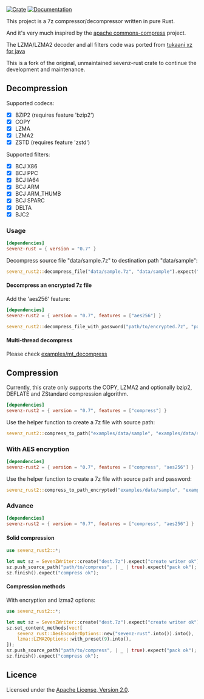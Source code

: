 [![Crate](https://img.shields.io/crates/v/sevenz-rust2.svg)](https://crates.io/crates/sevenz-rust2)
[![Documentation](https://docs.rs/sevenz-rust2/badge.svg)](https://docs.rs/sevenz-rust2)

This project is a 7z compressor/decompressor written in pure Rust.

And it's very much inspired by the [apache commons-compress](https://commons.apache.org/proper/commons-compress/)
project.

The LZMA/LZMA2 decoder and all filters code was ported from [tukaani xz for java](https://tukaani.org/xz/java.html)

This is a fork of the original, unmaintained sevenz-rust crate to continue the development and maintenance.

## Decompression

Supported codecs:

- [x] BZIP2 (requires feature 'bzip2')
- [x] COPY
- [x] LZMA
- [x] LZMA2
- [x] ZSTD  (requires feature 'zstd')

Supported filters:

- [x] BCJ X86
- [x] BCJ PPC
- [x] BCJ IA64
- [x] BCJ ARM
- [x] BCJ ARM_THUMB
- [x] BCJ SPARC
- [x] DELTA
- [x] BJC2

### Usage

```toml
[dependencies]
sevenz-rust = { version = "0.7" }
```

Decompress source file "data/sample.7z" to destination path "data/sample":

```rust
sevenz_rust2::decompress_file("data/sample.7z", "data/sample").expect("complete");
```

#### Decompress an encrypted 7z file

Add the 'aes256' feature:

```toml
[dependencies]
sevenz-rust2 = { version = "0.7", features = ["aes256"] }
```

```rust
sevenz_rust2::decompress_file_with_password("path/to/encrypted.7z", "path/to/output", "password".into()).expect("complete");
```

#### Multi-thread decompress

Please check [examples/mt_decompress](https://github.com/hasenbanck/sevenz-rust2/blob/main/examples/mt_decompress.rs)

## Compression

Currently, this crate only supports the COPY, LZMA2 and optionally bzip2, DEFLATE and ZStandard compression algorithm.

```toml
[dependencies]
sevenz-rust2 = { version = "0.7", features = ["compress"] }
```

Use the helper function to create a 7z file with source path:

```rust
sevenz_rust2::compress_to_path("examples/data/sample", "examples/data/sample.7z").expect("compress ok");
```

### With AES encryption

```toml
[dependencies]
sevenz-rust2 = { version = "0.7", features = ["compress", "aes256"] }
```

Use the helper function to create a 7z file with source path and password:

```rust
sevenz_rust2::compress_to_path_encrypted("examples/data/sample", "examples/data/sample.7z", "password".into()).expect("compress ok");
```

### Advance

```toml
[dependencies]
sevenz-rust2 = { version = "0.7", features = ["compress", "aes256"] }
```

#### Solid compression

```rust
use sevenz_rust2::*;

let mut sz = SevenZWriter::create("dest.7z").expect("create writer ok");
sz.push_source_path("path/to/compress", | _ | true).expect("pack ok");
sz.finish().expect("compress ok");
```

#### Compression methods

With encryption and lzma2 options:

```rust
use sevenz_rust2::*;

let mut sz = SevenZWriter::create("dest.7z").expect("create writer ok");
sz.set_content_methods(vec![
    sevenz_rust::AesEncoderOptions::new("sevenz-rust".into()).into(),
    lzma::LZMA2Options::with_preset(9).into(),
]);
sz.push_source_path("path/to/compress", | _ | true).expect("pack ok");
sz.finish().expect("compress ok");
```

## Licence

Licensed under the [Apache License, Version 2.0](https://www.apache.org/licenses/LICENSE-2.0).
